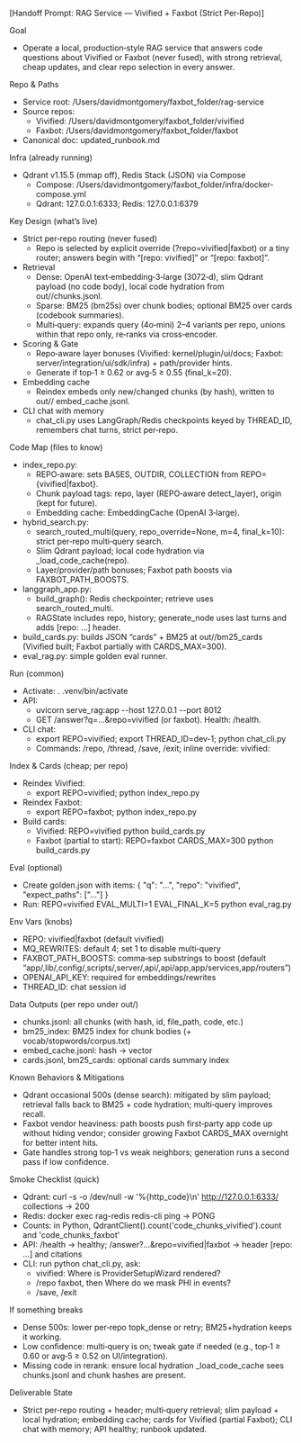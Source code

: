 [Handoff Prompt: RAG Service — Vivified + Faxbot (Strict Per‑Repo)]

  Goal

  - Operate a local, production‑style RAG service that answers code questions
    about Vivified or Faxbot (never fused), with strong retrieval, cheap
    updates, and clear repo selection in every answer.

  Repo & Paths

  - Service root: /Users/davidmontgomery/faxbot_folder/rag-service
  - Source repos:
      - Vivified: /Users/davidmontgomery/faxbot_folder/vivified
      - Faxbot: /Users/davidmontgomery/faxbot_folder/faxbot
  - Canonical doc: updated_runbook.md

  Infra (already running)

  - Qdrant v1.15.5 (mmap off), Redis Stack (JSON) via Compose
      - Compose: /Users/davidmontgomery/faxbot_folder/infra/docker-compose.yml
      - Qdrant: 127.0.0.1:6333; Redis: 127.0.0.1:6379

  Key Design (what’s live)

  - Strict per‑repo routing (never fused)
      - Repo is selected by explicit override (?repo=vivified|faxbot) or a tiny
        router; answers begin with “[repo: vivified]” or “[repo: faxbot]”.
  - Retrieval
      - Dense: OpenAI text‑embedding‑3‑large (3072‑d), slim Qdrant payload (no
        code body), local code hydration from out/<REPO>/chunks.jsonl.
      - Sparse: BM25 (bm25s) over chunk bodies; optional BM25 over cards
        (codebook summaries).
      - Multi‑query: expands query (4o‑mini) 2–4 variants per repo, unions
        within that repo only, re‑ranks via cross‑encoder.
  - Scoring & Gate
      - Repo‑aware layer bonuses (Vivified: kernel/plugin/ui/docs; Faxbot:
        server/integration/ui/sdk/infra) + path/provider hints.
      - Generate if top‑1 ≥ 0.62 or avg‑5 ≥ 0.55 (final_k=20).
  - Embedding cache
      - Reindex embeds only new/changed chunks (by hash), written to out/<REPO>/
        embed_cache.jsonl.
  - CLI chat with memory
      - chat_cli.py uses LangGraph/Redis checkpoints keyed by THREAD_ID,
        remembers chat turns, strict per‑repo.

  Code Map (files to know)

  - index_repo.py:
      - REPO‑aware: sets BASES, OUTDIR, COLLECTION from REPO={vivified|faxbot}.
      - Chunk payload tags: repo, layer (REPO‑aware detect_layer), origin (kept
        for future).
      - Embedding cache: EmbeddingCache (OpenAI 3‑large).
  - hybrid_search.py:
      - search_routed_multi(query, repo_override=None, m=4, final_k=10): strict
        per‑repo multi‑query search.
      - Slim Qdrant payload; local code hydration via _load_code_cache(repo).
      - Layer/provider/path bonuses; Faxbot path boosts via FAXBOT_PATH_BOOSTS.
  - langgraph_app.py:
      - build_graph(): Redis checkpointer; retrieve uses search_routed_multi.
      - RAGState includes repo, history; generate_node uses last turns and adds
        [repo: ...] header.
  - build_cards.py: builds JSON “cards” + BM25 at out/<REPO>/bm25_cards
    (Vivified built; Faxbot partially with CARDS_MAX=300).
  - eval_rag.py: simple golden eval runner.

  Run (common)

  - Activate: . .venv/bin/activate
  - API:
      - uvicorn serve_rag:app --host 127.0.0.1 --port 8012
      - GET /answer?q=...&repo=vivified (or faxbot). Health: /health.
  - CLI chat:
      - export REPO=vivified; export THREAD_ID=dev-1; python chat_cli.py
      - Commands: /repo, /thread, /save, /exit; inline override: vivified:
        <question>

  Index & Cards (cheap; per repo)

  - Reindex Vivified:
      - export REPO=vivified; python index_repo.py
  - Reindex Faxbot:
      - export REPO=faxbot; python index_repo.py
  - Build cards:
      - Vivified: REPO=vivified python build_cards.py
      - Faxbot (partial to start): REPO=faxbot CARDS_MAX=300 python
        build_cards.py

  Eval (optional)

  - Create golden.json with items: { "q": "...", "repo": "vivified",
    "expect_paths": ["..."] }
  - Run: REPO=vivified EVAL_MULTI=1 EVAL_FINAL_K=5 python eval_rag.py

  Env Vars (knobs)

  - REPO: vivified|faxbot (default vivified)
  - MQ_REWRITES: default 4; set 1 to disable multi‑query
  - FAXBOT_PATH_BOOSTS: comma‑sep substrings to boost (default
    “app/,lib/,config/,scripts/,server/,api/,api/app,app/services,app/routers”)
  - OPENAI_API_KEY: required for embeddings/rewrites
  - THREAD_ID: chat session id

  Data Outputs (per repo under out/<REPO>)

  - chunks.jsonl: all chunks (with hash, id, file_path, code, etc.)
  - bm25_index: BM25 index for chunk bodies (+ vocab/stopwords/corpus.txt)
  - embed_cache.jsonl: hash → vector
  - cards.jsonl, bm25_cards: optional cards summary index

  Known Behaviors & Mitigations

  - Qdrant occasional 500s (dense search): mitigated by slim payload; retrieval
    falls back to BM25 + code hydration; multi‑query improves recall.
  - Faxbot vendor heaviness: path boosts push first‑party app code up without
    hiding vendor; consider growing Faxbot CARDS_MAX overnight for better intent
    hits.
  - Gate handles strong top‑1 vs weak neighbors; generation runs a second pass
    if low confidence.

  Smoke Checklist (quick)

  - Qdrant: curl -s -o /dev/null -w '%{http_code}\n' http://127.0.0.1:6333/
    collections → 200
  - Redis: docker exec rag-redis redis-cli ping → PONG
  - Counts: in Python, QdrantClient().count('code_chunks_vivified').count and
    'code_chunks_faxbot'
  - API: /health → healthy; /answer?...&repo=vivified|faxbot → header
    [repo: ...] and citations
  - CLI: run python chat_cli.py, ask:
      - vivified: Where is ProviderSetupWizard rendered?
      - /repo faxbot, then Where do we mask PHI in events?
      - /save, /exit

  If something breaks

  - Dense 500s: lower per‑repo topk_dense or retry; BM25+hydration keeps it
    working.
  - Low confidence: multi‑query is on; tweak gate if needed (e.g., top‑1 ≥ 0.60
    or avg‑5 ≥ 0.52 on UI/integration).
  - Missing code in rerank: ensure local hydration _load_code_cache sees
    chunks.jsonl and chunk hashes are present.

  Deliverable State

  - Strict per‑repo routing + header; multi‑query retrieval; slim payload +
    local hydration; embedding cache; cards for Vivified (partial Faxbot); CLI
    chat with memory; API healthy; runbook updated.
